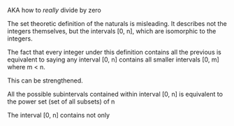AKA how to _really_ divide by zero

The set theoretic definition of the naturals is misleading. It describes not the integers themselves, but the intervals [0, n], which are isomorphic to the integers.

The fact that every integer under this definition contains all the previous is equivalent to saying any interval [0, n] contains all smaller intervals [0, m] where m < n.

This can be strengthened.

All the possible subintervals contained within interval [0, n] is equivalent to the power set (set of all subsets) of n

The interval [0, n] contains not only
